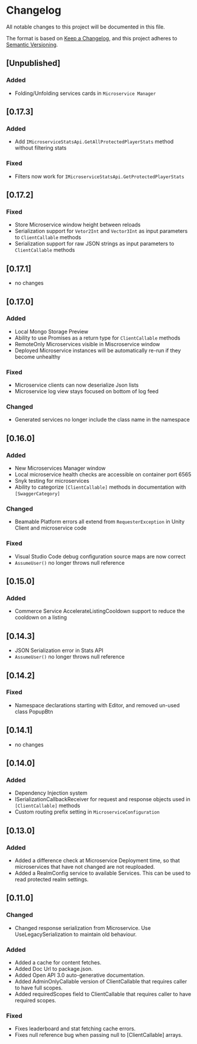 # Changelog
All notable changes to this project will be documented in this file.

The format is based on [Keep a Changelog](https://keepachangelog.com/en/1.0.0/),
and this project adheres to [Semantic Versioning](https://semver.org/spec/v2.0.0.html).

## [Unpublished]
### Added
- Folding/Unfolding services cards in `Microservice Manager`

## [0.17.3]
### Added
- Add `IMicroserviceStatsApi.GetAllProtectedPlayerStats` method without filtering stats

### Fixed
- Filters now work for `IMicroserviceStatsApi.GetProtectedPlayerStats`

## [0.17.2]
### Fixed
- Store Microservice window height between reloads
- Serialization support for `Vetor2Int` and `Vector3Int` as input parameters to `ClientCallable` methods
- Serialization support for raw JSON strings as input parameters to `ClientCallable` methods

## [0.17.1]
- no changes

## [0.17.0]
### Added
- Local Mongo Storage Preview
- Ability to use Promises as a return type for `ClientCallable` methods
- RemoteOnly Microservices visible in Miscroservice window
- Deployed Microservice instances will be automatically re-run if they become unhealthy

### Fixed
- Microservice clients can now deserialize Json lists
- Microservice log view stays focused on bottom of log feed

### Changed
- Generated services no longer include the class name in the namespace

## [0.16.0]
### Added
- New Microservices Manager window
- Local microservice health checks are accessible on container port 6565
- Snyk testing for microservices
- Ability to categorize `[ClientCallable]` methods in documentation with `[SwaggerCategory]`

### Changed
- Beamable Platform errors all extend from `RequesterException` in Unity Client and microservice code

### Fixed
- Visual Studio Code debug configuration source maps are now correct
- `AssumeUser()` no longer throws null reference

## [0.15.0]
### Added
- Commerce Service AccelerateListingCooldown support to reduce the cooldown on a listing


## [0.14.3]
- JSON Serialization error in Stats API
- `AssumeUser()` no longer throws null reference


## [0.14.2]
### Fixed
- Namespace declarations starting with Editor, and removed un-used class PopupBtn
 

## [0.14.1]
- no changes


## [0.14.0]
### Added
- Dependency Injection system
- ISerializationCallbackReceiver for request and response objects used in `[ClientCallable]` methods
- Custom routing prefix setting in `MicroserviceConfiguration`

## [0.13.0]
### Added
- Added a difference check at Microservice Deployment time, so that microservices that have not changed are not reuploaded.
- Added a RealmConfig service to available Services. This can be used to read protected realm settings.

## [0.11.0]
### Changed
- Changed response serialization from Microservice. Use UseLegacySerialization to maintain old behaviour.

### Added
- Added a cache for content fetches. 
- Added Doc Url to package.json.
- Added Open API 3.0 auto-generative documentation.
- Added AdminOnlyCallable version of ClientCallable that requires caller to have full scopes.
- Added requiredScopes field to ClientCallable that requires caller to have required scopes.

### Fixed
- Fixes leaderboard and stat fetching cache errors.
- Fixes null reference bug when passing null to [ClientCallable] arrays.
